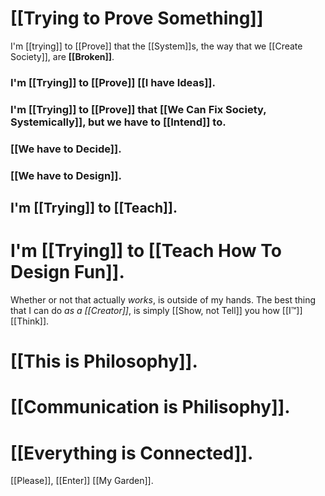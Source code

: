 # [[Trying to Prove Something]]
I'm [[trying]] to [[Prove]] that the [[System]]s, the way that we [[Create Society]], are **[[Broken]]**.
### I'm [[Trying]] to [[Prove]] [[I have Ideas]].
### I'm [[Trying]] to [[Prove]] that [[We Can Fix Society, Systemically]], but we have to [[Intend]] to.
### [[We have to Decide]].
### [[We have to Design]].
## I'm [[Trying]] to [[Teach]].
# I'm [[Trying]] to [[Teach How To Design Fun]].
Whether or not that actually *works*, is outside of my hands.
The best thing that I can do *as a [[Creator]]*, is simply [[Show, not Tell]] you how [[I™]] [[Think]].
# [[This is Philosophy]].
# [[Communication is Philisophy]].
# [[Everything is Connected]].
[[Please]], [[Enter]] [[My Garden]].